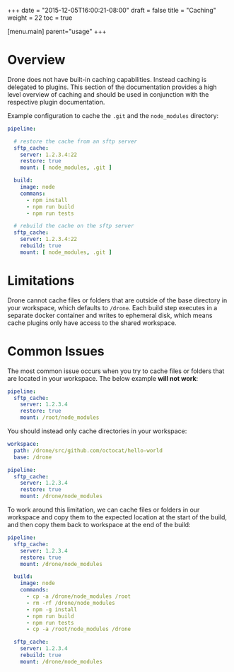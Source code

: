 +++
date = "2015-12-05T16:00:21-08:00"
draft = false
title = "Caching"
weight = 22
toc = true


[menu.main]
	parent="usage"
+++

# Overview

Drone does not have built-in caching capabilities. Instead caching is delegated to plugins. This section of the documentation provides a high level overview of caching and should be used in conjunction with the respective plugin documentation.

Example configuration to cache the `.git` and the `node_modules` directory:

```yaml
pipeline:

  # restore the cache from an sftp server
  sftp_cache:
    server: 1.2.3.4:22
    restore: true
    mount: [ node_modules, .git ]

  build:
    image: node
    commans:
      - npm install
      - npm run build
      - npm run tests

  # rebuild the cache on the sftp server
  sftp_cache:
    server: 1.2.3.4:22
    rebuild: true
    mount: [ node_modules, .git ]
```

# Limitations

Drone cannot cache files or folders that are outside of the base directory in your workspace, which defaults to `/drone`. Each build step executes in a separate docker container and writes to ephemeral disk, which means cache plugins only have access to the shared workspace.

# Common Issues

The most common issue occurs when you try to cache files or folders that are located in your workspace. The below example **will not work**:

```yaml
pipeline:
  sftp_cache:
    server: 1.2.3.4
    restore: true
    mount: /root/node_modules
```

You should instead only cache directories in your workspace:

```yaml
workspace:
  path: /drone/src/github.com/octocat/hello-world
  base: /drone

pipeline:
  sftp_cache:
    server: 1.2.3.4
    restore: true
    mount: /drone/node_modules
```

To work around this limitation, we can cache files or folders in our workspace and copy them to the expected location at the start of the build, and then copy them back to workspace at the end of the build:

```yaml
pipeline:
  sftp_cache:
    server: 1.2.3.4
    restore: true
    mount: /drone/node_modules

  build:
    image: node
    commands:
      - cp -a /drone/node_modules /root
      - rm -rf /drone/node_modules
      - npm -g install
      - npm run build
      - npm run tests
      - cp -a /root/node_modules /drone

  sftp_cache:
    server: 1.2.3.4
    rebuild: true
    mount: /drone/node_modules
```
